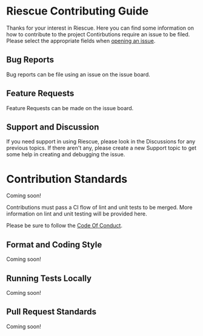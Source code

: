 

# Riescue Contributing Guide
Thanks for your interest in Riescue. Here you can find some information on how to contribute to the project
Contirbutions require an issue to be filed. Please select the appropriate fields when [opening an
issue](https://github.com/tenstorrent/riescue/issues/new/choose).

## Bug Reports
Bug reports can be file using an issue on the issue board.

## Feature Requests
Feature Requests can be made on the issue board.

## Support and Discussion
If you need support in using Riescue, please look in the Discussions for any previous topics. If there aren't any, please create a new Support topic to get some help in creating and debugging the issue.


# Contribution Standards
Coming soon!

Contributions must pass a CI flow of lint and unit tests to be merged. More information on lint and unit testing will be provided here.

Please be sure to follow the [Code Of Conduct](./CODE_OF_CONDUCT.md).

## Format and Coding Style
Coming soon!

## Running Tests Locally
Coming soon!

## Pull Request Standards
Coming soon!
